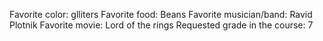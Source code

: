 Favorite color: glliters
Favorite food: Beans
Favorite musician/band: Ravid Plotnik
Favorite movie: Lord of the rings
Requested grade in the course: 7
